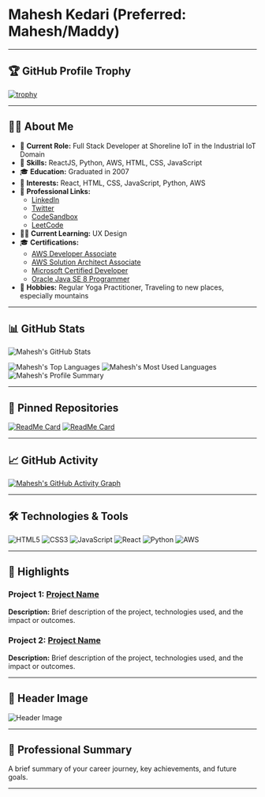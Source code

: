 # Mahesh Kedari (Preferred: Mahesh/Maddy)

---

## 🏆 GitHub Profile Trophy
[![trophy](https://github-profile-trophy.vercel.app/?username=mahesh-kedari&column=8&no-frame=true)](https://github.com/ryo-ma/github-profile-trophy)

---

## 👨‍💻 About Me
- 🔭 **Current Role:** Full Stack Developer at Shoreline IoT in the Industrial IoT Domain
- 🌱 **Skills:** ReactJS, Python, AWS, HTML, CSS, JavaScript
- 🎓 **Education:** Graduated in 2007
- 💬 **Interests:** React, HTML, CSS, JavaScript, Python, AWS
- 💼 **Professional Links:**
  - [LinkedIn](https://www.linkedin.com/in/maheshkedari/)
  - [Twitter](https://twitter.com/mahesh_k07)
  - [CodeSandbox](https://codesandbox.io/u/mahesh-kedari)
  - [LeetCode](https://leetcode.com/u/maheshkedari/)
- 🧑‍🏫 **Current Learning:** UX Design
- 🎓 **Certifications:**
  - [AWS Developer Associate](https://www.credly.com/badges/474dff72-b212-42be-a4eb-bf33004a2a41?)
  - [AWS Solution Architect Associate](https://www.credly.com/badges/71792e08-eaf6-4a14-aec6-bdb7e09f8173)
  - [Microsoft Certified Developer](https://www.credly.com/earner/earned/badge/5a77aaa5-fb1c-440b-8e15-f2f0c0057f22)
  - [Oracle Java SE 8 Programmer](https://www.credly.com/badges/98aa1224-0b67-4f8a-b27e-4d2732ac63af/linked_in_profile)
- 🧘 **Hobbies:** Regular Yoga Practitioner, Traveling to new places, especially mountains

---

## 📊 GitHub Stats
![Mahesh's GitHub Stats](https://github-readme-stats.vercel.app/api?username=mahesh-kedari&theme=radical&show_icons=true&count_private=true)

![Mahesh's Top Languages](https://github-profile-summary-cards.vercel.app/api/cards/repos-per-language?username=mahesh-kedari&theme=solarized_dark)
![Mahesh's Most Used Languages](https://github-profile-summary-cards.vercel.app/api/cards/most-commit-language?username=mahesh-kedari&theme=solarized_dark)
![Mahesh's Profile Summary](https://github-profile-summary-cards.vercel.app/api/cards/profile-details?username=mahesh-kedari&theme=solarized_dark)

---

## 🔗 Pinned Repositories
[![ReadMe Card](https://github-readme-stats.vercel.app/api/pin/?username=mahesh-kedari&repo=REPO_NAME&show_owner=true)](https://github.com/mahesh-kedari/REPO_NAME)
[![ReadMe Card](https://github-readme-stats.vercel.app/api/pin/?username=mahesh-kedari&repo=ANOTHER_REPO_NAME&show_owner=true)](https://github.com/mahesh-kedari/ANOTHER_REPO_NAME)

---

## 📈 GitHub Activity
[![Mahesh's GitHub Activity Graph](https://activity-graph.herokuapp.com/graph?username=mahesh-kedari&theme=react-dark)](https://github.com/ashutosh00710/github-readme-activity-graph)

---

## 🛠️ Technologies & Tools
![HTML5](https://img.shields.io/badge/-HTML5-E34F26?style=flat-square&logo=html5&logoColor=white)
![CSS3](https://img.shields.io/badge/-CSS3-1572B6?style=flat-square&logo=css3)
![JavaScript](https://img.shields.io/badge/-JavaScript-323330?style=flat-square&logo=javascript&logoColor=F7DF1E)
![React](https://img.shields.io/badge/-React-61DAFB?style=flat-square&logo=react&logoColor=white)
![Python](https://img.shields.io/badge/-Python-3776AB?style=flat-square&logo=python&logoColor=white)
![AWS](https://img.shields.io/badge/-AWS-232F3E?style=flat-square&logo=amazon-aws&logoColor=white)

---

## 🌟 Highlights
### Project 1: [Project Name](https://github.com/mahesh-kedari/PROJECT_NAME)
**Description:** Brief description of the project, technologies used, and the impact or outcomes.

### Project 2: [Project Name](https://github.com/mahesh-kedari/ANOTHER_PROJECT_NAME)
**Description:** Brief description of the project, technologies used, and the impact or outcomes.

---

## 🎨 Header Image
![Header Image](https://via.placeholder.com/1200x300.png?text=Your+Header+Image)

---

## 💼 Professional Summary
A brief summary of your career journey, key achievements, and future goals.

---

